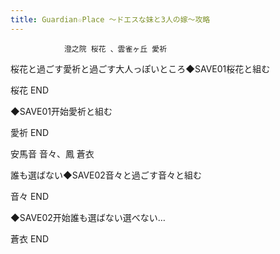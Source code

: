 ```yaml
---
title: Guardian☆Place ～ドエスな妹と3人の嫁～攻略
---
```


                澄之院 桜花 、雲雀ヶ丘 愛祈

桜花と過ごす愛祈と過ごす大人っぽいところ◆SAVE01桜花と組む

桜花 END

◆SAVE01开始愛祈と組む

愛祈 END

安馬音 音々、鳳 蒼衣

誰も選ばない◆SAVE02音々と過ごす音々と組む

音々 END

◆SAVE02开始誰も選ばない選べない…

蒼衣 END
              
